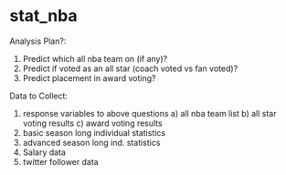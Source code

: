 # stat_nba

Analysis Plan?:
1) Predict which all nba team on (if any)?
2) Predict if voted as an all star (coach voted vs fan voted)?
3) Predict placement in award voting?

Data to Collect:
1) response variables to above questions
	a) all nba team list
	b) all star voting results
	c) award voting results
2) basic season long individual statistics
3) advanced season long ind. statistics
4) Salary data
5) twitter follower data
